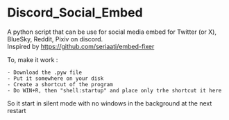 # Discord_Social_Embed
A python script that can be use for social media embed for Twitter (or X), BlueSky, Reddit, Pixiv on discord.<br/>
Inspired by https://github.com/seriaati/embed-fixer

To, make it work :
```
- Download the .pyw file
- Put it somewhere on your disk
- Create a shortcut of the program
- Do WIN+R, then "shell:startup" and place only trhe shortcut it here
```
So it start in silent mode with no windows in the background at the next restart
